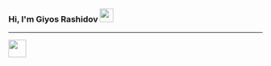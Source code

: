 ### Hi, I'm  Giyos Rashidov <img src="https://media.giphy.com/media/hvRJCLFzcasrR4ia7z/giphy.gif" width="27px">
<hr/>

<a href ="rashidov9861"><img src="https://i.pinimg.com/originals/9b/97/87/9b9787fb5209b99c3207554a341e3f32.png" width="35px"> </a>
